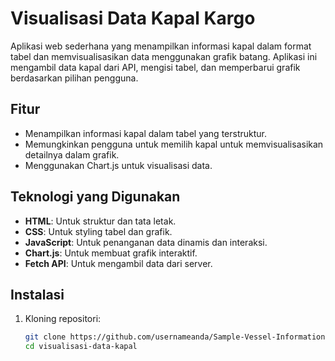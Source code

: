 # Visualisasi Data Kapal Kargo

Aplikasi web sederhana yang menampilkan informasi kapal dalam format tabel dan memvisualisasikan data menggunakan grafik batang. Aplikasi ini mengambil data kapal dari API, mengisi tabel, dan memperbarui grafik berdasarkan pilihan pengguna.

## Fitur

- Menampilkan informasi kapal dalam tabel yang terstruktur.
- Memungkinkan pengguna untuk memilih kapal untuk memvisualisasikan detailnya dalam grafik.
- Menggunakan Chart.js untuk visualisasi data.

## Teknologi yang Digunakan

- **HTML**: Untuk struktur dan tata letak.
- **CSS**: Untuk styling tabel dan grafik.
- **JavaScript**: Untuk penanganan data dinamis dan interaksi.
- **Chart.js**: Untuk membuat grafik interaktif.
- **Fetch API**: Untuk mengambil data dari server.

## Instalasi

1. Kloning repositori:

   ```bash
   git clone https://github.com/usernameanda/Sample-Vessel-Information-.git
   cd visualisasi-data-kapal
